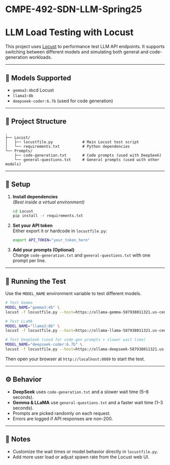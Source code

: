 # CMPE-492-SDN-LLM-Spring25

# LLM Load Testing with Locust

This project uses [Locust](https://locust.io/) to performance test LLM API endpoints. It supports switching between different models and simulating both general and code-generation workloads.

---

## 🚀 Models Supported

- `gemma3:4b`cd Locust
- `llama3:8b`
- `deepseek-coder:6.7b` (used for code generation)

---

## 📁 Project Structure

```
.
├── Locust/
│   ├── locustfile.py             # Main Locust test script
│   └── requirements.txt          # Python dependencies
└── Prompts/
    ├── code-generation.txt       # Code prompts (used with DeepSeek)
    └── general-questions.txt     # General prompts (used with other models)
```

---

## 🔧 Setup

1. **Install dependencies**  
   *(Best inside a virtual environment)*

   ```bash
   cd Locust
   pip install -r requirements.txt
   ```

2. **Set your API token**  
   Either export it or hardcode in `locustfile.py`:

   ```bash
   export API_TOKEN="your_token_here"
   ```

3. **Add your prompts (Optional)**  
   Change `code-generation.txt` and `general-questions.txt` with one prompt per line.

---

## 🧪 Running the Test

Use the `MODEL_NAME` environment variable to test different models.

```bash
# Test Gemma
MODEL_NAME="gemma3:4b" \
locust -f locustfile.py --host=https://ollama-gemma-587938011321.us-central1.run.app

# Test LLaMA
MODEL_NAME="llama3:8b" \
locust -f locustfile.py --host=https://ollama-llama-587938011321.us-central1.run.app

# Test DeepSeek (used for code-gen prompts + slower wait time)
MODEL_NAME="deepseek-coder:6.7b" \
locust -f locustfile.py --host=https://ollama-deepseek-587938011321.us-central1.run.app
```

Then open your browser at `http://localhost:8089` to start the test.

---

## ⚙️ Behavior

- **DeepSeek** uses `code-generation.txt` and a slower wait time (5–8 seconds).
- **Gemma & LLaMA** use `general-questions.txt` and a faster wait time (1–3 seconds).
- Prompts are picked randomly on each request.
- Errors are logged if API responses are non-200.

---

## 📌 Notes

- Customize the wait times or model behavior directly in `locustfile.py`.
- Add more user load or adjust spawn rate from the Locust web UI.